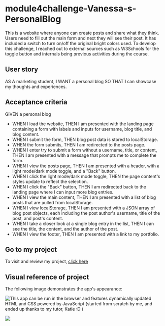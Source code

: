 # module4challenge-Vanessa-s-PersonalBlog

This is a website where anyone can create posts and share what they think. Users need to fill out the main form and next they will see their post. It has included a switch to turn on/off the original bright colors used. To develop this challenge, I reached out to external sources such as W3Schools for the toggle button and internals being previous activities during the course.

## User story

AS A marketing student,
I WANT a personal blog
SO THAT I can showcase my thoughts and experiences.

## Acceptance criteria

GIVEN a personal blog
* WHEN I load the website,
THEN I am presented with the landing page containing a form with labels and inputs for username, blog title, and blog content.
* WHEN I submit the form,
THEN blog post data is stored to localStorage.
* WHEN the form submits,
THEN I am redirected to the posts page.
* WHEN I enter try to submit a form without a username, title, or content,
THEN I am presented with a message that prompts me to complete the form.
* WHEN I view the posts page,
THEN I am presented with a header, with a light mode/dark mode toggle, and a "Back" button.
* WHEN I click the light mode/dark mode toggle,
THEN the page content's styles update to reflect the selection.
* WHEN I click the "Back" button,
THEN I am redirected back to the landing page where I can input more blog entries.
* WHEN I view the main content,
THEN I am presented with a list of blog posts that are pulled from localStorage.
* WHEN I view localStorage,
THEN I am presented with a JSON array of blog post objects, each including the post author's username, title of the post, and post's content.
* WHEN I take a closer look at a single blog entry in the list,
THEN I can see the title, the content, and the author of the post.
* WHEN I view the footer,
THEN I am presented with a link to my portfolio.

## Go to my project

To visit and review my project, [click here](https://vanzittle.github.io/module4-challenge-Vanessa-PersonalBlog/)

## Visual reference of project
The following image demonstrates the app's appearance:

![This app can be run in the browser and features dynamically updated HTML and CSS powered by JavaScript (started from scratch by me, and ended up thanks to my tutor, Katie :D )](./Assets/images/challenge_appReference.gif)

![](./Assets/challenge_appReference.gif)